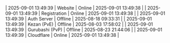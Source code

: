 | 2025-09-01 13:49:39 | Website | Online | 2025-09-01 13:49:38 |
| 2025-09-01 13:49:39 | Registration | Online | 2025-09-01 13:49:38 |
| 2025-09-01 13:49:39 | Auth Server | Offline | 2025-08-18 09:33:31 |
| 2025-09-01 13:49:39 | Kezan (PvE) | Offline | 2025-08-03 17:58:02 |
| 2025-09-01 13:49:39 | Gurubashi (PvP) | Offline | 2025-08-23 21:44:06 |
| 2025-09-01 13:49:39 | Cloudflare | Online | 2025-09-01 13:49:38 |
